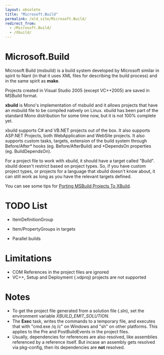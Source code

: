 ```yaml
---
layout: obsolete
title: "Microsoft.Build"
permalink: /old_site/Microsoft.Build/
redirect_from:
  - /Microsoft.Build/
  - /Xbuild/
---
```


Microsoft.Build
===============

Microsoft Build (msbuild) is a build system developed by Microsoft similar in spirit to Nant (in that it uses XML files for describing the build process) and in the same spirit as **make**.

Projects created in Visual Studio 2005 (except VC++2005) are saved in MSBuild format.

**xbuild** is Mono's implementation of msbuild and it allows projects that have an msbuild file to be compiled natively on Linux. xbuild has been part of the standard Mono distribution for some time now, but it is not 100% complete yet.

xbuild supports C\# and VB.NET projects out of the box. It also supports ASP.NET Projects, both WebApplication and WebSite projects. It also supports custom tasks, targets, extension of the build system through Before/After\* hooks (eg. Before/AfterBuild) and \*DependsOn properties (eg. BuildDependsOn).

For a project file to work with xbuild, it should have a target called "Build". xbuild doesn't restrict based on project types. So, if you have custom project types, or projects for a language that xbuild doesn't know about, it can still work as long as you have the relevant targets defined.

You can see some tips for [Porting MSBuild Projects To XBuild]({{site.github.url}}/old_site/Porting_MSBuild_Projects_To_XBuild "Porting MSBuild Projects To XBuild").

TODO List
=========

-   ItemDefinitionGroup
-   Item/PropertyGroups in targets

-   Parallel builds

Limitations
===========

-   COM References in the project files are ignored
-   VC++, Setup and Deployment (.vdproj) projects are not supported

Notes
=====

-   To get the project file generated from a solution file (.sln), set the environment variable *XBUILD\_EMIT\_SOLUTION*.
-   The **Exec** task, writes the commands to a temporary file, and executes that with "cmd.exe /q /c" on Windows and "sh" on other platforms. This applies to the Pre and PostBuildEvents in the project files.
-   Usually, dependencies for references are also resolved, like assemblies referenced by a reference itself. But incase an assembly gets resolved via pkg-config, then its dependencies are **not** resolved.


